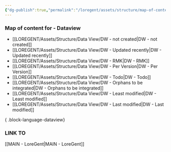 ```yaml
---
{"dg-publish":true,"permalink":"/loregent/assets/structure/map-of-content/moc-dataviews/"}
---
```


### Map of content for - Dataview

- [[LOREGENT/Assets/Structure/Data View/DW - not created\|DW - not created]]
- [[LOREGENT/Assets/Structure/Data View/DW - Updated recently\|DW - Updated recently]]
- [[LOREGENT/Assets/Structure/Data View/DW - RMK\|DW - RMK]]
- [[LOREGENT/Assets/Structure/Data View/DW - Per Version\|DW - Per Version]]
- [[LOREGENT/Assets/Structure/Data View/DW - Todo\|DW - Todo]]
- [[LOREGENT/Assets/Structure/Data View/DW - Orphans to be integrated\|DW - Orphans to be integrated]]
- [[LOREGENT/Assets/Structure/Data View/DW - Least modified\|DW - Least modified]]
- [[LOREGENT/Assets/Structure/Data View/DW - Last modified\|DW - Last modified]]

{ .block-language-dataview}

### LINK TO
[[MAIN - LoreGent\|MAIN - LoreGent]]